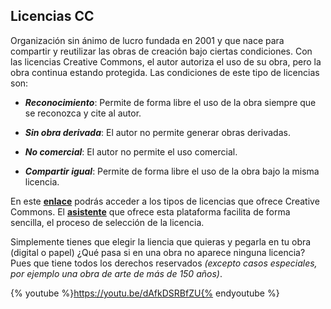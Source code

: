 ## Licencias CC

Organización sin ánimo de lucro fundada en 2001 y que nace para compartir y reutilizar las obras de creación bajo ciertas condiciones. Con las licencias Creative Commons, el autor autoriza el uso de su obra, pero la obra continua estando protegida. Las condiciones de este tipo de licencias son:

*   _**Reconocimiento**_: Permite de forma libre el uso de la obra siempre que se reconozca y cite al autor.   

*   _**Sin obra derivada**_: El autor no permite generar obras derivadas.    

*   _**No comercial**_: El autor no permite el uso comercial.    

*   _**Compartir igual**_: Permite de forma libre el uso de la obra bajo la misma licencia.
    

En este **[enlace](https://creativecommons.org/licenses/?lang=es_ES)** podrás acceder a los tipos de licencias que ofrece Creative Commons. El **[asistente](https://creativecommons.org/choose/?lang=es)** que ofrece esta plataforma facilita de forma sencilla, el proceso de selección de la licencia.

Simplemente tienes que elegir la liencia que quieras y pegarla en tu obra (digital o papel) ¿Qué pasa si en una obra no aparece ninguna licencia? Pues que tiene todos los derechos reservados *(excepto casos especiales, por ejemplo una obra de arte de más de 150 años)*.

{% youtube %}https://youtu.be/dAfkDSRBfZU{% endyoutube %}
